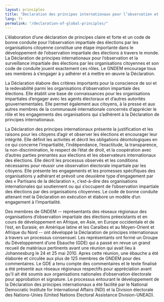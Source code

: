 ```yaml
---
layout: principles
title: "Declaration des principes internationaux pour l’observation et la surveillance impartiales des elections"
lang: fr
permalink: "/declaration-of-global-principles/"
---
```


L’élaboration d’une déclaration de principes claire et forte et un code de bonne conduite pour l’observation impartiale des élections par les organisations citoyenne constitue une étape importante dans le développement de l’observation impartiale des élections à travers le monde. La Déclaration de principes internationaux pour l’observation et la surveillance impartiale des élections par les organisations citoyennes et son code de conduite jouent exactement ces rôles. Le GNDEM encourage tous ses membres à s’engager à y adhérer et à mettre en œuvre la Déclaration.

La Déclaration élabore des critères importants pour la conscience de soi et la redevabilité parmi les organisations d’observation impartiale des élections. Elle établit une base de connaissances pour les organisations impartiales d’engager avec les agents électoraux et d’autres autorités gouvernementales. Elle permet également aux citoyens, à la presse et aux autres membres de la communauté internationale concernés d’apprécier le rôle et les engagements des organisations qui s’adhèrent à la Déclaration de principes internationaux.

La Déclaration des principes internationaux présente la justification et les raisons pour les citoyens d’agir et observer les élections et encourager leur intégrité. Elle définit les activités et décrit les obligations déontologiques en ce qui concerne l’impartialité, l’indépendance, l’exactitude, la transparence, la non-discrimination, le respect de l’état de droit, et la coopération avec d’autres parties prenantes aux élections et les observateurs internationaux des élections. Elle décrit les processus observés et les conditions nécessaires pour réussir une observation électorale impartiale par les citoyens. Elle présente les engagements et les promesses spécifiques des organisations y adhérant et prévoit une deuxième type d’engagement par des « Partisans de la déclaration », c’est-à-dire des organisations internationales qui soutiennent ou qui s’occupent de l’observation impartiale des élections par des organisations citoyennes. Le code de bonne conduite attenant met la Déclaration en exécution et élabore un modèle d’un engagement à l’impartialité.

Des membres de GNDEM -- représentants des réseaux régionaux des organisations d’observation impartiale des élections préexistants et en cours de développement en Afrique, en Asie, en Europe occidentale et de l’est, en Eurasie, en Amérique latine et les Caraïbes et au Moyen-Orient et Afrique du Nord -- ont développé la Déclaration de principes internationaux à travers un processus consensuel. Les représentants ont formé un Groupe du Développement d’une Ebauche (GDE) qui a passé en revue un grand recueil de matériaux pertinents avant une réunion qui avait lieu à Johannesburg le 24 et 25 mai 2010. Apres cette réunion, une ébauche a été élaborée et circulée aux plus de 125 membres de GNDEM pour des commentaires. Le GDE a tenu compte des commentaires et le texte finalisé a été présenté aux réseaux régionaux respectifs pour appréciation avant qu’il ait été soumis aux organisations nationales d’observation électorale pour approbation et signature. Le processus entourant le développement de la Déclaration des principes internationaux a été facilité par le National Democratic Institute for International Affairs (NDI) et la Division électorale des Nations-Unies (United Nations Electoral Assistance Division-UNEAD).